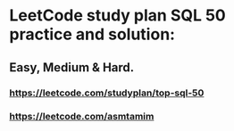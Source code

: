# LeetCode study plan SQL 50 practice and solution: 
## Easy, Medium & Hard. 
### https://leetcode.com/studyplan/top-sql-50
### https://leetcode.com/asmtamim
